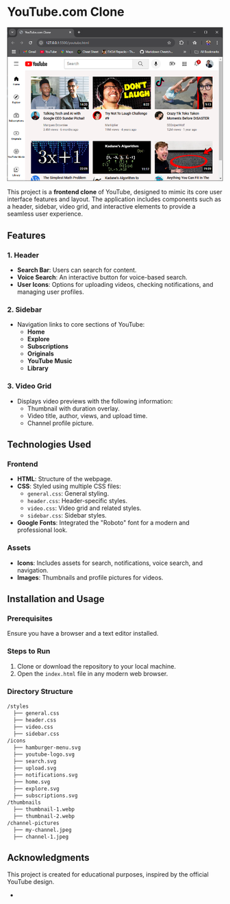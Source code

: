 
# YouTube.com Clone
![YouTube Clone Preview](./YT.PNG)

This project is a **frontend clone** of YouTube, designed to mimic its core user interface features and layout. The application includes components such as a header, sidebar, video grid, and interactive elements to provide a seamless user experience.

## Features

### 1. **Header**
- **Search Bar**: Users can search for content.
- **Voice Search**: An interactive button for voice-based search.
- **User Icons**: Options for uploading videos, checking notifications, and managing user profiles.

### 2. **Sidebar**
- Navigation links to core sections of YouTube:
  - **Home**
  - **Explore**
  - **Subscriptions**
  - **Originals**
  - **YouTube Music**
  - **Library**

### 3. **Video Grid**
- Displays video previews with the following information:
  - Thumbnail with duration overlay.
  - Video title, author, views, and upload time.
  - Channel profile picture.

## Technologies Used

### **Frontend**
- **HTML**: Structure of the webpage.
- **CSS**: Styled using multiple CSS files:
  - `general.css`: General styling.
  - `header.css`: Header-specific styles.
  - `video.css`: Video grid and related styles.
  - `sidebar.css`: Sidebar styles.
- **Google Fonts**: Integrated the "Roboto" font for a modern and professional look.

### **Assets**
- **Icons**: Includes assets for search, notifications, voice search, and navigation.
- **Images**: Thumbnails and profile pictures for videos.

## Installation and Usage

### Prerequisites
Ensure you have a browser and a text editor installed.

### Steps to Run
1. Clone or download the repository to your local machine.
2. Open the `index.html` file in any modern web browser.

### Directory Structure
```
/styles
  ├── general.css
  ├── header.css
  ├── video.css
  ├── sidebar.css
/icons
  ├── hamburger-menu.svg
  ├── youtube-logo.svg
  ├── search.svg
  ├── upload.svg
  ├── notifications.svg
  ├── home.svg
  ├── explore.svg
  ├── subscriptions.svg
/thumbnails
  ├── thumbnail-1.webp
  ├── thumbnail-2.webp
/channel-pictures
  ├── my-channel.jpeg
  ├── channel-1.jpeg
```


## Acknowledgments
This project is created for educational purposes, inspired by the official YouTube design.

-
